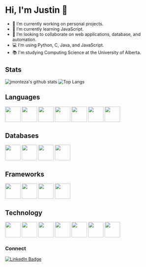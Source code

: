 # Hi, I'm Justin 👋
- 🔭 I’m currently working on personal projects.
- 🌱 I’m currently learning JavaScript.
- 🙌 I’m looking to collaborate on web applications, database, and automation.
- 💻 I'm using Python, C, Java, and JavaScript.    
- 📚 I'm studying Computing Science at the University of Alberta.

## Stats 
![jmonteza's github stats](https://github-readme-stats.vercel.app/api?username=jmonteza&count_private=true&show_icons=true&theme=graywhite&hide_border=True)
![Top Langs](https://github-readme-stats.vercel.app/api/top-langs/?username=jmonteza&langs_count=10&layout=compact)

## Languages
<img src="https://cdn.jsdelivr.net/gh/devicons/devicon/icons/python/python-original.svg" height="50" width="50"/>
<img src="https://cdn.jsdelivr.net/gh/devicons/devicon/icons/javascript/javascript-original.svg" height="50" width="50"/>          
<img src="https://cdn.jsdelivr.net/gh/devicons/devicon/icons/c/c-original.svg" height="50" width="50"/>          
<img src="https://cdn.jsdelivr.net/gh/devicons/devicon/icons/java/java-original.svg" height="50" width="50"/>          
<img src="https://cdn.jsdelivr.net/gh/devicons/devicon/icons/typescript/typescript-original.svg" height="50" width="50"/>                   
<img src="https://cdn.jsdelivr.net/gh/devicons/devicon/icons/html5/html5-original.svg" height="50" width="50"/>
<img src="https://cdn.jsdelivr.net/gh/devicons/devicon/icons/css3/css3-original.svg" height="50" width="50"/>

## Databases
<img src="https://cdn.jsdelivr.net/gh/devicons/devicon/icons/mysql/mysql-original.svg" height="50" width="50"/>
<img src="https://cdn.jsdelivr.net/gh/devicons/devicon/icons/postgresql/postgresql-original.svg" height="50" width="50" >     
<img src="https://cdn.jsdelivr.net/gh/devicons/devicon/icons/sqlite/sqlite-original.svg" height="50" width="50"/>
<img src="https://cdn.jsdelivr.net/gh/devicons/devicon/icons/mongodb/mongodb-original.svg" height="50" width="50"/>

## Frameworks

<img src="https://cdn.jsdelivr.net/gh/devicons/devicon/icons/react/react-original.svg" height="50" width="50"/>
<img src="https://cdn.jsdelivr.net/gh/devicons/devicon/icons/bootstrap/bootstrap-original.svg" height="50" width="50"/>
<img src="https://cdn.jsdelivr.net/gh/devicons/devicon/icons/django/django-plain.svg" height="50" width="50"/>
<img src="https://cdn.jsdelivr.net/gh/devicons/devicon/icons/flask/flask-original.svg" height="50" width="50"/>
          
               
## Technology
<img src="https://cdn.jsdelivr.net/gh/devicons/devicon/icons/azure/azure-original.svg" height="50" width="50"/>
<img src="https://cdn.jsdelivr.net/gh/devicons/devicon/icons/googlecloud/googlecloud-original.svg" height="50" width="50"/>
<img src="https://cdn.jsdelivr.net/gh/devicons/devicon/icons/amazonwebservices/amazonwebservices-original.svg" height="50" width="50"/>
<img src="https://cdn.jsdelivr.net/gh/devicons/devicon/icons/git/git-original.svg" height="50" width="50"/>
<img src="https://cdn.jsdelivr.net/gh/devicons/devicon/icons/firebase/firebase-plain.svg" height="50" width="50"/>
<img src="https://cdn.jsdelivr.net/gh/devicons/devicon/icons/androidstudio/androidstudio-original.svg" height="50" width="50"/>
<img src="https://cdn.jsdelivr.net/gh/devicons/devicon/icons/nginx/nginx-original.svg" height="50" width="50"/>

          
                                                  

### Connect
<div id="badges">
  <a href="https://www.linkedin.com/in/justinmonteza">
    <img src="https://img.shields.io/badge/LinkedIn-blue?style=for-the-badge&logo=linkedin&logoColor=white" alt="LinkedIn Badge"/>
  </a>
</div>

